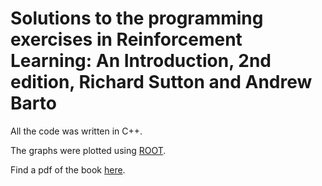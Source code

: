 # Solutions to the programming exercises in Reinforcement Learning: An Introduction, 2nd edition, Richard Sutton and Andrew Barto

All the code was written in C++.

The graphs were plotted using [ROOT](https://root.cern).

Find a pdf of the book [here](https://drive.google.com/file/d/1j6dJru3ZYJ6ol4_vsbwvME-bPa25jsZt/view?usp=sharing).
